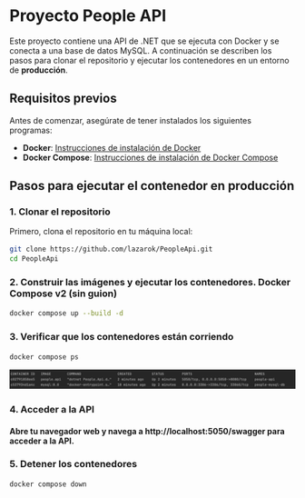 # Proyecto People API

Este proyecto contiene una API de .NET que se ejecuta con Docker y se conecta a una base de datos MySQL. A continuación se describen los pasos para clonar el repositorio y ejecutar los contenedores en un entorno de **producción**.

## Requisitos previos

Antes de comenzar, asegúrate de tener instalados los siguientes programas:

- **Docker**: [Instrucciones de instalación de Docker](https://docs.docker.com/get-docker/)
- **Docker Compose**: [Instrucciones de instalación de Docker Compose](https://docs.docker.com/compose/install/)

## Pasos para ejecutar el contenedor en producción

### 1. Clonar el repositorio

Primero, clona el repositorio en tu máquina local:

```bash
git clone https://github.com/lazarok/PeopleApi.git
cd PeopleApi
```

### 2. Construir las imágenes y ejecutar los contenedores. Docker Compose v2 (sin guion)

```bash
docker compose up --build -d
```

### 3. Verificar que los contenedores están corriendo

```bash
docker compose ps
```

![img.png](docs/img.png)

### 4. Acceder a la API

#### Abre tu navegador web y navega a http://localhost:5050/swagger para acceder a la API.

### 5. Detener los contenedores

```bash
docker compose down
```
